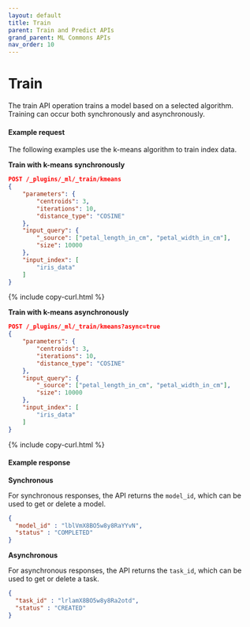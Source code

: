 ```yaml
---
layout: default
title: Train 
parent: Train and Predict APIs
grand_parent: ML Commons APIs
nav_order: 10
---
```


# Train 

The train API operation trains a model based on a selected algorithm. Training can occur both synchronously and asynchronously.

#### Example request 

The following examples use the k-means algorithm to train index data.

**Train with k-means synchronously** 

```json
POST /_plugins/_ml/_train/kmeans
{
    "parameters": {
        "centroids": 3,
        "iterations": 10,
        "distance_type": "COSINE"
    },
    "input_query": {
        "_source": ["petal_length_in_cm", "petal_width_in_cm"],
        "size": 10000
    },
    "input_index": [
        "iris_data"
    ]
}
```
{% include copy-curl.html %}

**Train with k-means asynchronously**

```json
POST /_plugins/_ml/_train/kmeans?async=true
{
    "parameters": {
        "centroids": 3,
        "iterations": 10,
        "distance_type": "COSINE"
    },
    "input_query": {
        "_source": ["petal_length_in_cm", "petal_width_in_cm"],
        "size": 10000
    },
    "input_index": [
        "iris_data"
    ]
}
```
{% include copy-curl.html %}

#### Example response

**Synchronous**

For synchronous responses, the API returns the `model_id`, which can be used to get or delete a model.

```json
{
  "model_id" : "lblVmX8BO5w8y8RaYYvN",
  "status" : "COMPLETED"
}
```

**Asynchronous**

For asynchronous responses, the API returns the `task_id`, which can be used to get or delete a task.

```json
{
  "task_id" : "lrlamX8BO5w8y8Ra2otd",
  "status" : "CREATED"
}
```